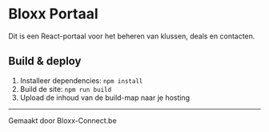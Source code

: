  # Bloxx Portaal

   Dit is een React-portaal voor het beheren van klussen, deals en contacten.

   ## Build & deploy

   1. Installeer dependencies: `npm install`
   2. Build de site: `npm run build`
   3. Upload de inhoud van de build-map naar je hosting

   ---
   Gemaakt door Bloxx-Connect.be
